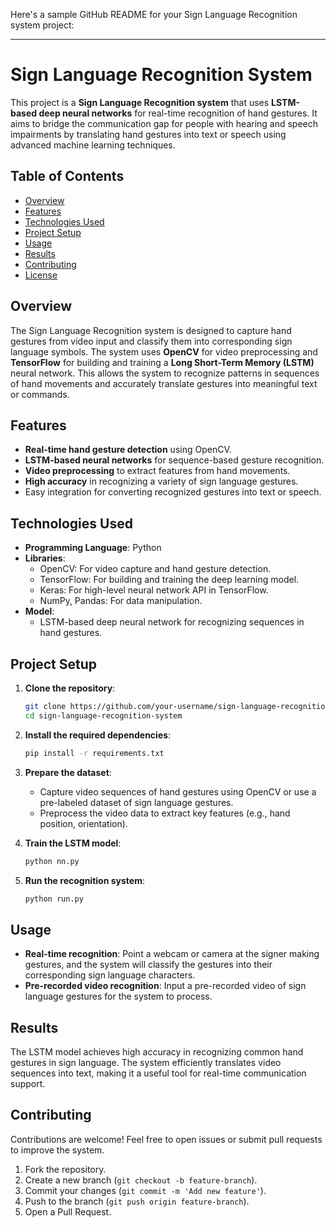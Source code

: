 Here's a sample GitHub README for your Sign Language Recognition system project:

---

# Sign Language Recognition System

This project is a **Sign Language Recognition system** that uses **LSTM-based deep neural networks** for real-time recognition of hand gestures. It aims to bridge the communication gap for people with hearing and speech impairments by translating hand gestures into text or speech using advanced machine learning techniques.

## Table of Contents
- [Overview](#overview)
- [Features](#features)
- [Technologies Used](#technologies-used)
- [Project Setup](#project-setup)
- [Usage](#usage)
- [Results](#results)
- [Contributing](#contributing)
- [License](#license)

## Overview
The Sign Language Recognition system is designed to capture hand gestures from video input and classify them into corresponding sign language symbols. The system uses **OpenCV** for video preprocessing and **TensorFlow** for building and training a **Long Short-Term Memory (LSTM)** neural network. This allows the system to recognize patterns in sequences of hand movements and accurately translate gestures into meaningful text or commands.

## Features
- **Real-time hand gesture detection** using OpenCV.
- **LSTM-based neural networks** for sequence-based gesture recognition.
- **Video preprocessing** to extract features from hand movements.
- **High accuracy** in recognizing a variety of sign language gestures.
- Easy integration for converting recognized gestures into text or speech.

## Technologies Used
- **Programming Language**: Python
- **Libraries**:
  - OpenCV: For video capture and hand gesture detection.
  - TensorFlow: For building and training the deep learning model.
  - Keras: For high-level neural network API in TensorFlow.
  - NumPy, Pandas: For data manipulation.
- **Model**:
  - LSTM-based deep neural network for recognizing sequences in hand gestures.

## Project Setup

1. **Clone the repository**:
   ```bash
   git clone https://github.com/your-username/sign-language-recognition-system.git
   cd sign-language-recognition-system
   ```

2. **Install the required dependencies**:
   ```bash
   pip install -r requirements.txt
   ```

3. **Prepare the dataset**:
   - Capture video sequences of hand gestures using OpenCV or use a pre-labeled dataset of sign language gestures.
   - Preprocess the video data to extract key features (e.g., hand position, orientation).

4. **Train the LSTM model**:
   ```bash
   python nn.py
   ```

5. **Run the recognition system**:
   ```bash
   python run.py
   ```

## Usage
- **Real-time recognition**: Point a webcam or camera at the signer making gestures, and the system will classify the gestures into their corresponding sign language characters.
- **Pre-recorded video recognition**: Input a pre-recorded video of sign language gestures for the system to process.

## Results
The LSTM model achieves high accuracy in recognizing common hand gestures in sign language. The system efficiently translates video sequences into text, making it a useful tool for real-time communication support.

## Contributing
Contributions are welcome! Feel free to open issues or submit pull requests to improve the system.

1. Fork the repository.
2. Create a new branch (`git checkout -b feature-branch`).
3. Commit your changes (`git commit -m 'Add new feature'`).
4. Push to the branch (`git push origin feature-branch`).
5. Open a Pull Request.

